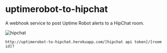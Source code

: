 # uptimerobot-to-hipchat

A webhook service to post Uptime Robot alerts to a HipChat room.

![hipchat](https://cloud.githubusercontent.com/assets/13259/3140812/0c3daffc-e940-11e3-8bbd-599fe54f6df4.png)

    http://uptimerobot-to-hipchat.herokuapp.com/[hipchat api token]/[room id]?